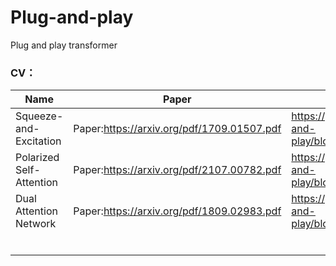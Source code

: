 # Plug-and-play
Plug and play transformer

### CV：

| Name                     | Paper                                      | Tutorial                                                     |
| ------------------------ | ------------------------------------------ | ------------------------------------------------------------ |
| Squeeze-and-Excitation   | Paper:https://arxiv.org/pdf/1709.01507.pdf | https://github.com/leader402/Plug-and-play/blob/main/cv/tutorial/SE.py |
| Polarized Self-Attention | Paper:https://arxiv.org/pdf/2107.00782.pdf | https://github.com/leader402/Plug-and-play/blob/main/cv/tutorial/PSA.py |
| Dual Attention Network   | Paper:https://arxiv.org/pdf/1809.02983.pdf | https://github.com/leader402/Plug-and-play/blob/main/cv/tutorial/DaNet.py |
|                          |                                            |                                                              |
|                          |                                            |                                                              |
|                          |                                            |                                                              |
|                          |                                            |                                                              |
|                          |                                            |                                                              |
|                          |                                            |                                                              |

